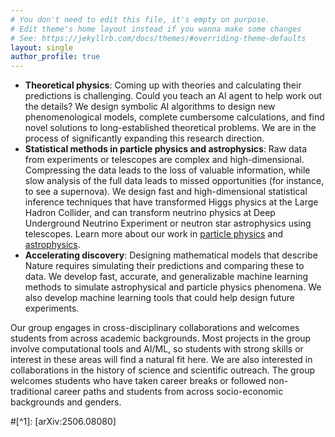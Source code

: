 ```yaml
---
# You don't need to edit this file, it's empty on purpose.
# Edit theme's home layout instead if you wanna make some changes
# See: https://jekyllrb.com/docs/themes/#overriding-theme-defaults
layout: single
author_profile: true
---
```

- **Theoretical physics**: Coming up with theories and calculating their predictions is challenging. Could you teach an AI agent to help work out the details? We design symbolic AI algorithms to  design new phenomenological models, complete cumbersome calculations, and find novel solutions to long-established theoretical problems. We are in the process of significantly expanding this research direction.
- **Statistical methods in particle physics and astrophysics**: Raw data from experiments or telescopes are complex and high-dimensional. Compressing the data leads to the loss of valuable information, while slow analysis of the full data leads to missed opportunities (for instance, to see a supernova). We design fast and high-dimensional statistical inference techniques that have transformed Higgs physics at the Large Hadron Collider, and can transform neutrino physics at Deep Underground Neutrino Experiment or neutron star astrophysics using telescopes. Learn more about our work in [particle physics](/ParticlePhysics/) and [astrophysics](/Astrophysics/).
- **Accelerating discovery**: Designing mathematical models that describe Nature requires simulating their predictions and comparing these to data. We develop fast, accurate, and generalizable machine learning methods to simulate astrophysical and particle physics phenomena. We also develop machine learning tools that could help design future experiments.

Our group engages in cross-disciplinary collaborations and welcomes students from across academic backgrounds. Most projects in the group involve computational tools and AI/ML, so students with strong skills or interest in these areas will find a natural fit here. We are also interested in collaborations in the history of science and scientific outreach. 
The group welcomes students who have taken career breaks or followed non-traditional career paths and students from across socio-economic backgrounds and genders.

#[^1]: [arXiv:2506.08080]
